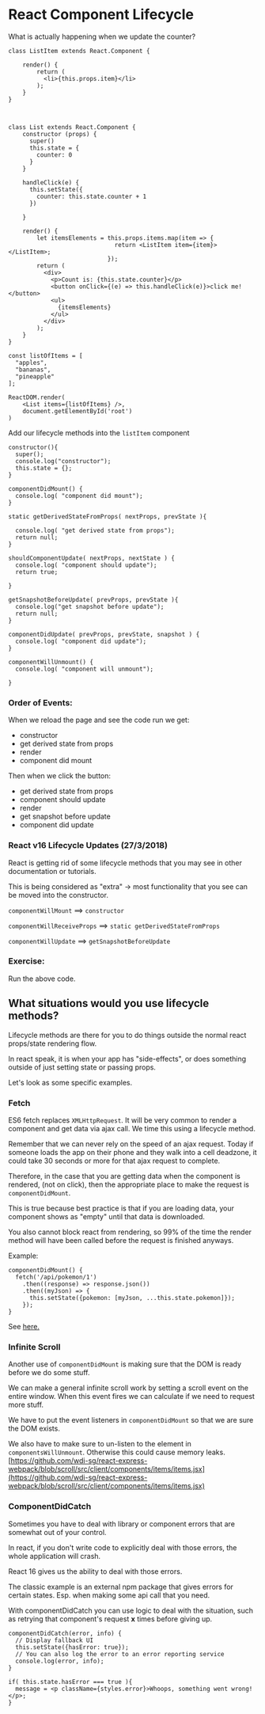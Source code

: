 # React Component Lifecycle

What is actually happening when we update the counter?

```
class ListItem extends React.Component {

    render() {
        return (
          <li>{this.props.item}</li>
        );
    }
}



class List extends React.Component {
    constructor (props) {
      super()
      this.state = {
        counter: 0
      }
    }

    handleClick(e) {
      this.setState({
        counter: this.state.counter + 1
      })

    }

    render() {
        let itemsElements = this.props.items.map(item => {
                              return <ListItem item={item}></ListItem>;
                            });
        return (
          <div>
            <p>Count is: {this.state.counter}</p>
            <button onClick={(e) => this.handleClick(e)}>click me!</button>
            <ul>
              {itemsElements}
            </ul>
          </div>
        );
    }
}

const listOfItems = [
  "apples",
  "bananas",
  "pineapple"
];

ReactDOM.render(
    <List items={listOfItems} />,
    document.getElementById('root')
)
```


Add our lifecycle methods into the `listItem` component
```
constructor(){
  super();
  console.log("constructor");
  this.state = {};
}

componentDidMount() {
  console.log( "component did mount");
}

static getDerivedStateFromProps( nextProps, prevState ){

  console.log( "get derived state from props");
  return null;
}

shouldComponentUpdate( nextProps, nextState ) {
  console.log( "component should update");
  return true;

}

getSnapshotBeforeUpdate( prevProps, prevState ){
  console.log("get snapshot before update");
  return null;
}

componentDidUpdate( prevProps, prevState, snapshot ) {
  console.log( "component did update");
}

componentWillUnmount() {
  console.log( "component will unmount");

}
```

### Order of Events:

When we reload the page and see the code run we get:

- constructor
- get derived state from props
- render
- component did mount

Then when we click the button:
- get derived state from props
- component should update
- render
- get snapshot before update
- component did update

### React v16 Lifecycle Updates (27/3/2018)
React is getting rid of some lifecycle methods that you may see in other documentation or tutorials.

This is being considered as "extra" -> most functionality that you see can be moved into the constructor.

`componentWillMount` ==> `constructor`

`componentWillReceiveProps` ==> `static getDerivedStateFromProps`

`componentWillUpdate` ==> `getSnapshotBeforeUpdate`

### Exercise:
Run the above code.

## What situations would you use lifecycle methods?
Lifecycle methods are there for you to do things outside the normal react props/state rendering flow.

In react speak, it is when your app has "side-effects", or does something outside of just setting state or passing props.

Let's look as some specific examples.

### Fetch
ES6 fetch replaces `XMLHttpRequest`. It will be very common to render a component and get data via ajax call. We time this using a lifecycle method.

Remember that we can never rely on the speed of an ajax request. Today if someone loads the app on their phone and they walk into a cell deadzone, it could take 30 seconds or more for that ajax request to complete.

Therefore, in the case that you are getting data when the component is rendered, (not on click), then the appropriate place to make the request is `componentDidMount`.

This is true because best practice is that if you are loading data, your component shows as "empty" until that data is downloaded.

You also cannot block react from rendering, so 99% of the time the render method will have been called before the request is finished anyways.

Example:
```
componentDidMount() {
  fetch('/api/pokemon/1')
    .then((response) => response.json())
    .then((myJson) => {
      this.setState({pokemon: [myJson, ...this.state.pokemon]});
    });
}
```
See [here.](https://github.com/wdi-sg/react-express-webpack/blob/fetch/src/client/components/counter/counter.jsx)

### Infinite Scroll
Another use of `componentDidMount` is making sure that the DOM is ready before we do some stuff.

We can make a general infinite scroll work by setting a scroll event on the entire window. When this event fires we can calculate if we need to request more stuff.

We have to put the event listeners in `componentDidMount` so that we are sure the DOM exists.

We also have to make sure to un-listen to the element in `componentsWillUnmount`. Otherwise this could cause memory leaks.
[https://github.com/wdi-sg/react-express-webpack/blob/scroll/src/client/components/items/items.jsx](https://github.com/wdi-sg/react-express-webpack/blob/scroll/src/client/components/items/items.jsx)

### ComponentDidCatch
Sometimes you have to deal with library or component errors that are somewhat out of your control.

In react, if you don't write code to explicitly deal with those errors, the whole application will crash.

React 16 gives us the ability to deal with those errors.

The classic example is an external npm package that gives errors for certain states. Esp. when making some api call that you need.

With componentDidCatch you can use logic to deal with the situation, such as retrying that component's request __x__ times before giving up.
```
componentDidCatch(error, info) {
  // Display fallback UI
  this.setState({hasError: true});
  // You can also log the error to an error reporting service
  console.log(error, info);
}
```
```
if( this.state.hasError === true ){
  message = <p className={styles.error}>Whoops, something went wrong!</p>;
}
```
